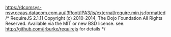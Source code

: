 



https://dcomsys-nsw.ccaas.datacom.com.au/I3Root/IPA3/js/external/require.min.js:formatted
/*
 RequireJS 2.1.11 Copyright (c) 2010-2014, The Dojo Foundation All Rights Reserved.
 Available via the MIT or new BSD license.
 see: http://github.com/jrburke/requirejs for details
*/

